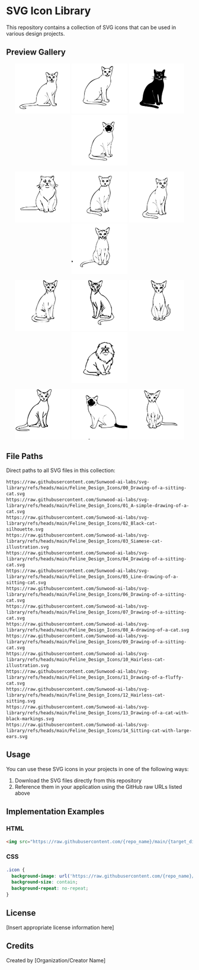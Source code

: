 # SVG Icon Library

This repository contains a collection of SVG icons that can be used in various design projects.

## Preview Gallery

<p align="center">
<img src="https://raw.githubusercontent.com/Sunwood-ai-labs/svg-library/refs/heads/main/Feline_Design_Icons/00_Drawing-of-a-sitting-cat.svg" alt="00_Drawing-of-a-sitting-cat.svg" width="150"/>
<img src="https://raw.githubusercontent.com/Sunwood-ai-labs/svg-library/refs/heads/main/Feline_Design_Icons/01_A-simple-drawing-of-a-cat.svg" alt="01_A-simple-drawing-of-a-cat.svg" width="150"/>
<img src="https://raw.githubusercontent.com/Sunwood-ai-labs/svg-library/refs/heads/main/Feline_Design_Icons/02_Black-cat-silhouette.svg" alt="02_Black-cat-silhouette.svg" width="150"/>
<img src="https://raw.githubusercontent.com/Sunwood-ai-labs/svg-library/refs/heads/main/Feline_Design_Icons/03_Siamese-cat-illustration.svg" alt="03_Siamese-cat-illustration.svg" width="150"/>
</p>

<p align="center">
<img src="https://raw.githubusercontent.com/Sunwood-ai-labs/svg-library/refs/heads/main/Feline_Design_Icons/04_Drawing-of-a-sitting-cat.svg" alt="04_Drawing-of-a-sitting-cat.svg" width="150"/>
<img src="https://raw.githubusercontent.com/Sunwood-ai-labs/svg-library/refs/heads/main/Feline_Design_Icons/05_Line-drawing-of-a-sitting-cat.svg" alt="05_Line-drawing-of-a-sitting-cat.svg" width="150"/>
<img src="https://raw.githubusercontent.com/Sunwood-ai-labs/svg-library/refs/heads/main/Feline_Design_Icons/06_Drawing-of-a-sitting-cat.svg" alt="06_Drawing-of-a-sitting-cat.svg" width="150"/>
<img src="https://raw.githubusercontent.com/Sunwood-ai-labs/svg-library/refs/heads/main/Feline_Design_Icons/07_Drawing-of-a-sitting-cat.svg" alt="07_Drawing-of-a-sitting-cat.svg" width="150"/>
</p>

<p align="center">
<img src="https://raw.githubusercontent.com/Sunwood-ai-labs/svg-library/refs/heads/main/Feline_Design_Icons/08_A-drawing-of-a-cat.svg" alt="08_A-drawing-of-a-cat.svg" width="150"/>
<img src="https://raw.githubusercontent.com/Sunwood-ai-labs/svg-library/refs/heads/main/Feline_Design_Icons/09_Drawing-of-a-sitting-cat.svg" alt="09_Drawing-of-a-sitting-cat.svg" width="150"/>
<img src="https://raw.githubusercontent.com/Sunwood-ai-labs/svg-library/refs/heads/main/Feline_Design_Icons/10_Hairless-cat-illustration.svg" alt="10_Hairless-cat-illustration.svg" width="150"/>
<img src="https://raw.githubusercontent.com/Sunwood-ai-labs/svg-library/refs/heads/main/Feline_Design_Icons/11_Drawing-of-a-fluffy-cat.svg" alt="11_Drawing-of-a-fluffy-cat.svg" width="150"/>
</p>

<p align="center">
<img src="https://raw.githubusercontent.com/Sunwood-ai-labs/svg-library/refs/heads/main/Feline_Design_Icons/12_Hairless-cat-sitting.svg" alt="12_Hairless-cat-sitting.svg" width="150"/>
<img src="https://raw.githubusercontent.com/Sunwood-ai-labs/svg-library/refs/heads/main/Feline_Design_Icons/13_Drawing-of-a-cat-with-black-markings.svg" alt="13_Drawing-of-a-cat-with-black-markings.svg" width="150"/>
<img src="https://raw.githubusercontent.com/Sunwood-ai-labs/svg-library/refs/heads/main/Feline_Design_Icons/14_Sitting-cat-with-large-ears.svg" alt="14_Sitting-cat-with-large-ears.svg" width="150"/>
</p>

## File Paths

Direct paths to all SVG files in this collection:

```
https://raw.githubusercontent.com/Sunwood-ai-labs/svg-library/refs/heads/main/Feline_Design_Icons/00_Drawing-of-a-sitting-cat.svg
https://raw.githubusercontent.com/Sunwood-ai-labs/svg-library/refs/heads/main/Feline_Design_Icons/01_A-simple-drawing-of-a-cat.svg
https://raw.githubusercontent.com/Sunwood-ai-labs/svg-library/refs/heads/main/Feline_Design_Icons/02_Black-cat-silhouette.svg
https://raw.githubusercontent.com/Sunwood-ai-labs/svg-library/refs/heads/main/Feline_Design_Icons/03_Siamese-cat-illustration.svg
https://raw.githubusercontent.com/Sunwood-ai-labs/svg-library/refs/heads/main/Feline_Design_Icons/04_Drawing-of-a-sitting-cat.svg
https://raw.githubusercontent.com/Sunwood-ai-labs/svg-library/refs/heads/main/Feline_Design_Icons/05_Line-drawing-of-a-sitting-cat.svg
https://raw.githubusercontent.com/Sunwood-ai-labs/svg-library/refs/heads/main/Feline_Design_Icons/06_Drawing-of-a-sitting-cat.svg
https://raw.githubusercontent.com/Sunwood-ai-labs/svg-library/refs/heads/main/Feline_Design_Icons/07_Drawing-of-a-sitting-cat.svg
https://raw.githubusercontent.com/Sunwood-ai-labs/svg-library/refs/heads/main/Feline_Design_Icons/08_A-drawing-of-a-cat.svg
https://raw.githubusercontent.com/Sunwood-ai-labs/svg-library/refs/heads/main/Feline_Design_Icons/09_Drawing-of-a-sitting-cat.svg
https://raw.githubusercontent.com/Sunwood-ai-labs/svg-library/refs/heads/main/Feline_Design_Icons/10_Hairless-cat-illustration.svg
https://raw.githubusercontent.com/Sunwood-ai-labs/svg-library/refs/heads/main/Feline_Design_Icons/11_Drawing-of-a-fluffy-cat.svg
https://raw.githubusercontent.com/Sunwood-ai-labs/svg-library/refs/heads/main/Feline_Design_Icons/12_Hairless-cat-sitting.svg
https://raw.githubusercontent.com/Sunwood-ai-labs/svg-library/refs/heads/main/Feline_Design_Icons/13_Drawing-of-a-cat-with-black-markings.svg
https://raw.githubusercontent.com/Sunwood-ai-labs/svg-library/refs/heads/main/Feline_Design_Icons/14_Sitting-cat-with-large-ears.svg
```

## Usage

You can use these SVG icons in your projects in one of the following ways:
1. Download the SVG files directly from this repository
2. Reference them in your application using the GitHub raw URLs listed above

## Implementation Examples

### HTML
```html
<img src="https://raw.githubusercontent.com/{repo_name}/main/{target_dir}/icon.svg" alt="Icon description">
```

### CSS
```css
.icon {
  background-image: url('https://raw.githubusercontent.com/{repo_name}/main/{target_dir}/icon.svg');
  background-size: contain;
  background-repeat: no-repeat;
}
```

## License

[Insert appropriate license information here]

## Credits

Created by [Organization/Creator Name]
